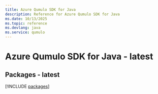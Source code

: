 ```yaml
---
title: Azure Qumulo SDK for Java
description: Reference for Azure Qumulo SDK for Java
ms.date: 10/13/2025
ms.topic: reference
ms.devlang: java
ms.service: qumulo
---
```

# Azure Qumulo SDK for Java - latest
## Packages - latest
[!INCLUDE [packages](qumulo-index.md)]